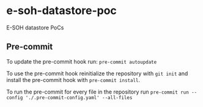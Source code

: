 # e-soh-datastore-poc
E-SOH datastore PoCs


## Pre-commit
To update the pre-commit hook run: `pre-commit autoupdate`

To use the pre-commit hook reinitialize the repository with `git init` and install the pre-commit hook with `pre-commit install`.

To run the pre-commit for every file in the repository run `pre-commit run --config './.pre-commit-config.yaml' --all-files`
